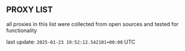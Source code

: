 ## PROXY LIST

all proxies in this list were collected from open sources and tested for functionality

last update: `2025-01-23 19:52:12.542101+00:00` UTC